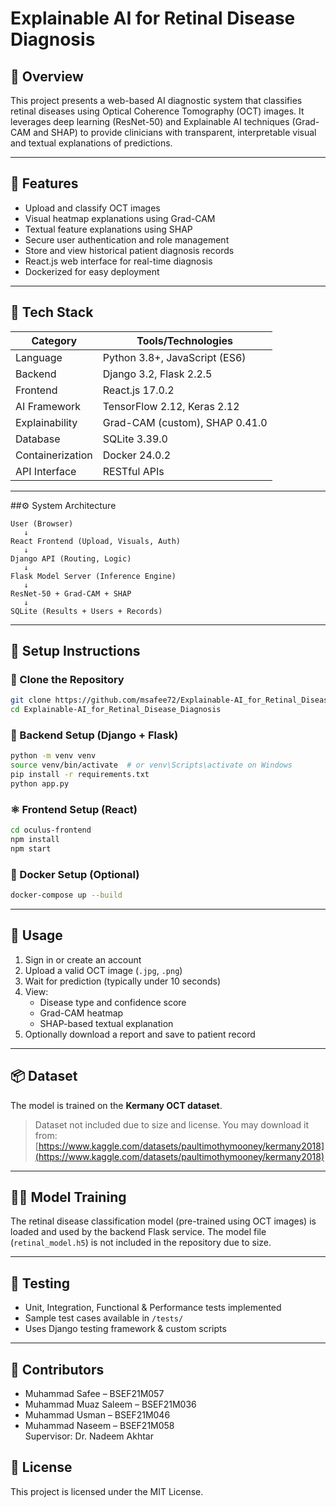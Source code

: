 # Explainable AI for Retinal Disease Diagnosis

## 📖 Overview

This project presents a web-based AI diagnostic system that classifies retinal diseases using Optical Coherence Tomography (OCT) images. It leverages deep learning (ResNet-50) and Explainable AI techniques (Grad-CAM and SHAP) to provide clinicians with transparent, interpretable visual and textual explanations of predictions.

---

## 🧠 Features

- Upload and classify OCT images
- Visual heatmap explanations using Grad-CAM
- Textual feature explanations using SHAP
- Secure user authentication and role management
- Store and view historical patient diagnosis records
- React.js web interface for real-time diagnosis
- Dockerized for easy deployment

---

## 🔧 Tech Stack

| Category         | Tools/Technologies             |
| ---------------- | ------------------------------ |
| Language         | Python 3.8+, JavaScript (ES6)  |
| Backend          | Django 3.2, Flask 2.2.5        |
| Frontend         | React.js 17.0.2                |
| AI Framework     | TensorFlow 2.12, Keras 2.12    |
| Explainability   | Grad-CAM (custom), SHAP 0.41.0 |
| Database         | SQLite 3.39.0                  |
| Containerization | Docker 24.0.2                  |
| API Interface    | RESTful APIs                   |

---

##⚙️ System Architecture

```plaintext
User (Browser)
   ↓
React Frontend (Upload, Visuals, Auth)
   ↓
Django API (Routing, Logic)
   ↓
Flask Model Server (Inference Engine)
   ↓
ResNet-50 + Grad-CAM + SHAP
   ↓
SQLite (Results + Users + Records)
```

---

## 🚀 Setup Instructions

### 🔗 Clone the Repository

```bash
git clone https://github.com/msafee72/Explainable-AI_for_Retinal_Disease_Diagnosis.git
cd Explainable-AI_for_Retinal_Disease_Diagnosis
```

### 🐍 Backend Setup (Django + Flask)

```bash
python -m venv venv
source venv/bin/activate  # or venv\Scripts\activate on Windows
pip install -r requirements.txt
python app.py
```

### ⚛️ Frontend Setup (React)

```bash
cd oculus-frontend
npm install
npm start
```

### 🐳 Docker Setup (Optional)

```bash
docker-compose up --build
```

---

## 🧪 Usage

1. Sign in or create an account
2. Upload a valid OCT image (`.jpg`, `.png`)
3. Wait for prediction (typically under 10 seconds)
4. View:
   - Disease type and confidence score
   - Grad-CAM heatmap
   - SHAP-based textual explanation
5. Optionally download a report and save to patient record

---

## 📦 Dataset

The model is trained on the **Kermany OCT dataset**.

> Dataset not included due to size and license. You may download it from:  
> [https://www.kaggle.com/datasets/paultimothymooney/kermany2018](https://www.kaggle.com/datasets/paultimothymooney/kermany2018)

---

## 🏋️‍♂️ Model Training

The retinal disease classification model (pre-trained using OCT images) is loaded and used by the backend Flask service. The model file (`retinal_model.h5`) is not included in the repository due to size.

---

## 🧪 Testing

- Unit, Integration, Functional & Performance tests implemented
- Sample test cases available in `/tests/`
- Uses Django testing framework & custom scripts

---

## 👥 Contributors

- Muhammad Safee – BSEF21M057
- Muhammad Muaz Saleem – BSEF21M036
- Muhammad Usman – BSEF21M046
- Muhammad Naseem – BSEF21M058  
  Supervisor: Dr. Nadeem Akhtar

## 🔐 License

This project is licensed under the MIT License.
